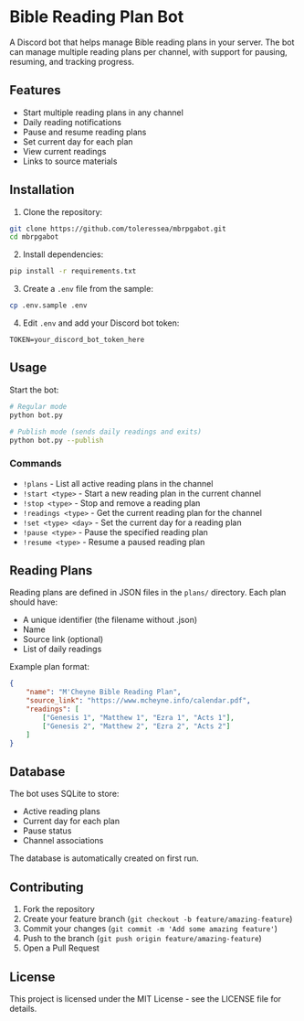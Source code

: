 # Bible Reading Plan Bot

A Discord bot that helps manage Bible reading plans in your server. The bot can manage multiple reading plans per channel, with support for pausing, resuming, and tracking progress.

## Features

- Start multiple reading plans in any channel
- Daily reading notifications
- Pause and resume reading plans
- Set current day for each plan
- View current readings
- Links to source materials

## Installation

1. Clone the repository:
```bash
git clone https://github.com/toleressea/mbrpgabot.git
cd mbrpgabot
```

2. Install dependencies:
```bash
pip install -r requirements.txt
```

3. Create a `.env` file from the sample:
```bash
cp .env.sample .env
```

4. Edit `.env` and add your Discord bot token:
```
TOKEN=your_discord_bot_token_here
```

## Usage

Start the bot:
```bash
# Regular mode
python bot.py

# Publish mode (sends daily readings and exits)
python bot.py --publish
```

### Commands

- `!plans` - List all active reading plans in the channel
- `!start <type>` - Start a new reading plan in the current channel
- `!stop <type>` - Stop and remove a reading plan
- `!readings <type>` - Get the current reading plan for the channel
- `!set <type> <day>` - Set the current day for a reading plan
- `!pause <type>` - Pause the specified reading plan
- `!resume <type>` - Resume a paused reading plan

## Reading Plans

Reading plans are defined in JSON files in the `plans/` directory. Each plan should have:
- A unique identifier (the filename without .json)
- Name
- Source link (optional)
- List of daily readings

Example plan format:
```json
{
    "name": "M'Cheyne Bible Reading Plan",
    "source_link": "https://www.mcheyne.info/calendar.pdf",
    "readings": [
        ["Genesis 1", "Matthew 1", "Ezra 1", "Acts 1"],
        ["Genesis 2", "Matthew 2", "Ezra 2", "Acts 2"]
    ]
}
```

## Database

The bot uses SQLite to store:
- Active reading plans
- Current day for each plan
- Pause status
- Channel associations

The database is automatically created on first run.

## Contributing

1. Fork the repository
2. Create your feature branch (`git checkout -b feature/amazing-feature`)
3. Commit your changes (`git commit -m 'Add some amazing feature'`)
4. Push to the branch (`git push origin feature/amazing-feature`)
5. Open a Pull Request

## License

This project is licensed under the MIT License - see the LICENSE file for details.

